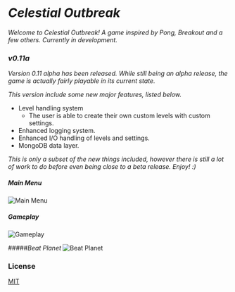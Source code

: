 # _Celestial Outbreak_

_Welcome to Celestial Outbreak! A game inspired by Pong, Breakout and a few others. Currently in development._

### _v0.11a_
_Version 0.11 alpha has been released. While still being an alpha release, the game is actually fairly playable
in its current state._

_This version include some new major features, listed below._
* Level handling system
    * The user is able to create their own custom levels with custom settings.
* Enhanced logging system.
* Enhanced I/O handling of levels and settings.
* MongoDB data layer.

_This is only a subset of the new things included, however there is still a lot of work to do before even being
close to a beta release. Enjoy! :)_

##### _Main Menu_
![Main Menu](http://imgur.com/rHK93EB)

##### _Gameplay_
![Gameplay](http://imgur.com/yVMmRjS)

#####_Beat Planet_
![Beat Planet](http://imgur.com/PqmPuSs)

### License

[MIT](LICENSE.md)